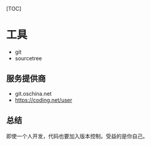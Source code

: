 [TOC]
# 工具
- git
- sourcetree
## 服务提供商
- git.oschina.net
- https://coding.net/user
## 总结
即使一个人开发，代码也要加入版本控制。受益的是你自己。